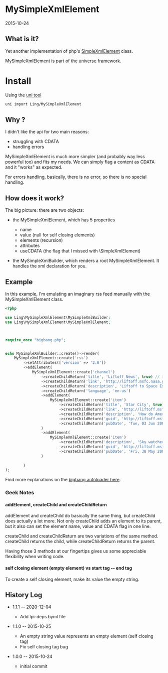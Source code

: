 MySimpleXmlElement
=====================
2015-10-24




What is it?
---------------

Yet another implementation of php's [SimpleXmlElement](http://php.net/manual/en/class.simplexmlelement.php) class.


MySimpleXmlElement is part of the [universe framework](https://github.com/karayabin/universe-snapshot).


Install
=============


Using the [uni tool](https://github.com/lingtalfi/universe-naive-importer)
```bash
uni import Ling/MySimpleXmlElement
```




Why ?
----------

I didn't like the api for two main reasons:

- struggling with CDATA
- handling errors


MySimpleXmlElement is much more simpler (and probably way less powerful too) and fits my needs.
We can simply flag a content as CDATA and it "works" as expected.

For errors handling, basically, there is no error, so there is no special handling.



How does it work?
--------------

The big picture: there are two objects: 
 
 
- the MySimpleXmlElement, which has 5 properties
    - name  
    - value (null for self closing elements)  
    - elements (recursion)  
    - attributes  
    - useCDATA (the flag that I missed with \SimpleXmlElement)  

- the MySimpleXmlBuilder, which renders a root MySimpleXmlElement. It handles the xml declaration for you.




Example
------------

In this example, I'm emulating an imaginary rss feed manually with the MySimpleXmlElement class.


```php
<?php

use Ling\MySimpleXmlElement\MySimpleXmlBuilder;
use Ling\MySimpleXmlElement\MySimpleXmlElement;



require_once "bigbang.php";


echo MySimpleXmlBuilder::create()->render(
    MySimpleXmlElement::create('rss')
        ->setAttributes(['version' => '2.0'])
        ->addElement(
            MySimpleXmlElement::create('channel')
                ->createChildReturn('title', 'Liftoff News', true) // true here means use CDATA
                ->createChildReturn('link', 'http://liftoff.msfc.nasa.gov/') 
                ->createChildReturn('description', 'Liftoff to Space Exploration.', true)
                ->createChildReturn('language', 'en-us')
                ->addElement(
                    MySimpleXmlElement::create('item')
                        ->createChildReturn('title', 'Star City', true)
                        ->createChildReturn('link', 'http://liftoff.msfc.nasa.gov/news/2003/news-starcity.asp')
                        ->createChildReturn('description', 'How do Americans get ready to work with Russians aboard the International Space Station? They take a crash course in culture, language and protocol at Russia\'s <a href="http://howe.iki.rssi.ru/GCTC/gctc_e.htm">Star City</a>.', true)
                        ->createChildReturn('guid', 'http://liftoff.msfc.nasa.gov/2003/06/03.html#item573')
                        ->createChildReturn('pubDate', 'Tue, 03 Jun 2003 09:39:21 GMT')
                )
                ->addElement(
                    MySimpleXmlElement::create('item')
                        ->createChildReturn('description', 'Sky watchers in Europe, Asia, and parts of Alaska and Canada will experience a <a href="http://science.nasa.gov/headlines/y2003/30may_solareclipse.htm">partial eclipse of the Sun</a> on Saturday, May 31st.', true)
                        ->createChildReturn('guid', 'http://liftoff.msfc.nasa.gov/2003/05/30.html#item572')
                        ->createChildReturn('pubDate', 'Fri, 30 May 2003 11:06:42 GMT')
                )
                
        )
);

```

Find more explanations on the [bigbang autoloader here](https://github.com/lingtalfi/TheScientist/blob/master/convention.portableAutoloader.eng.md).



### Geek Notes

#### addElement, createChild and createChildReturn 

addElement and createChild do basically the same thing, but createChild does actually a lot more.
Not only createChild adds an element to its parent, but it also can set the element name, value and CDATA flag 
in one line.

createChild and createChildReturn are two variations of the same method.
createChild returns the child, while createChildReturn returns the parent.

Having those 3 methods at our fingertips gives us some appreciable flexibility when writing code.


#### self closing element (empty element) vs start tag -- end tag

To create a self closing element, make its value the empty string.





History Log
------------------
    
    

- 1.1.1 -- 2020-12-04

    - Add lpi-deps.byml file

- 1.1.0 -- 2015-10-25

    - An empty string value represents an empty element (self closing tag) 
    - Fix self closing tag bug
    
    
- 1.0.0 -- 2015-10-24

    - initial commit


    



